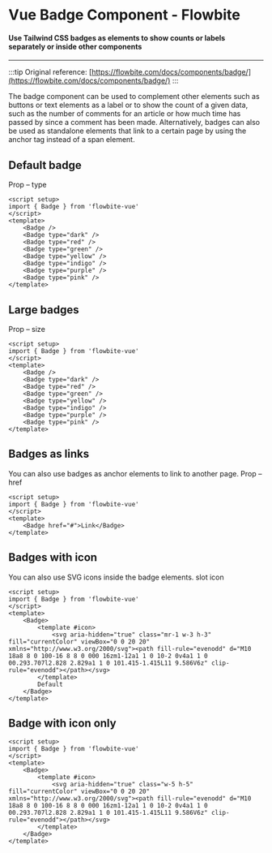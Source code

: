 <script setup>
import BadgeTypesExample from './badge/examples/BadgeTypesExample.vue'
import BadgeSizesExample from './badge/examples/BadgeSizesExample.vue'
import BadgeLinksExample from './badge/examples/BadgeLinksExample.vue'
import BadgeIconsExample from './badge/examples/BadgeIconsExample.vue'
import BadgeOnlyIconsExample from './badge/examples/BadgeOnlyIconsExample.vue'
</script>
# Vue Badge Component - Flowbite

#### Use Tailwind CSS badges as elements to show counts or labels separately or inside other components
---

:::tip
Original reference: [https://flowbite.com/docs/components/badge/](https://flowbite.com/docs/components/badge/)
:::

The badge component can be used to complement other elements such as buttons or text elements as a label or to show the count of a given data, such as the number of comments for an article or how much time has passed by since a comment has been made.
Alternatively, badges can also be used as standalone elements that link to a certain page by using the anchor tag instead of a span element.



## Default badge
Prop – type

<BadgeTypesExample />

```vue
<script setup>
import { Badge } from 'flowbite-vue'
</script>
<template>
    <Badge />
    <Badge type="dark" />
    <Badge type="red" />
    <Badge type="green" />
    <Badge type="yellow" />
    <Badge type="indigo" />
    <Badge type="purple" />
    <Badge type="pink" />
</template>
```

## Large badges
Prop – size

<BadgeSizesExample />

```vue
<script setup>
import { Badge } from 'flowbite-vue'
</script>
<template>
    <Badge />
    <Badge type="dark" />
    <Badge type="red" />
    <Badge type="green" />
    <Badge type="yellow" />
    <Badge type="indigo" />
    <Badge type="purple" />
    <Badge type="pink" />
</template>
```

## Badges as links
You can also use badges as anchor elements to link to another page.
Prop – href

```vue
<script setup>
import { Badge } from 'flowbite-vue'
</script>
<template>
    <Badge href="#">Link</Badge>
</template>
```

<BadgeLinksExample />

## Badges with icon
You can also use SVG icons inside the badge elements.
slot icon

```vue
<script setup>
import { Badge } from 'flowbite-vue'
</script>
<template>
    <Badge>
        <template #icon>
            <svg aria-hidden="true" class="mr-1 w-3 h-3" fill="currentColor" viewBox="0 0 20 20" xmlns="http://www.w3.org/2000/svg"><path fill-rule="evenodd" d="M10 18a8 8 0 100-16 8 8 0 000 16zm1-12a1 1 0 10-2 0v4a1 1 0 00.293.707l2.828 2.829a1 1 0 101.415-1.415L11 9.586V6z" clip-rule="evenodd"></path></svg>
        </template>
        Default
    </Badge>
</template>
```

<BadgeIconsExample />

## Badge with icon only

```vue
<script setup>
import { Badge } from 'flowbite-vue'
</script>
<template>
    <Badge>
        <template #icon>
            <svg aria-hidden="true" class="w-5 h-5" fill="currentColor" viewBox="0 0 20 20" xmlns="http://www.w3.org/2000/svg"><path fill-rule="evenodd" d="M10 18a8 8 0 100-16 8 8 0 000 16zm1-12a1 1 0 10-2 0v4a1 1 0 00.293.707l2.828 2.829a1 1 0 101.415-1.415L11 9.586V6z" clip-rule="evenodd"></path></svg>
        </template>
    </Badge>
</template>
```

<BadgeOnlyIconsExample />
